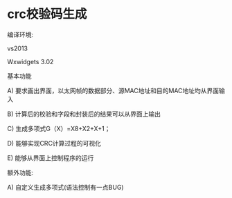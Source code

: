 # crc校验码生成
编译环境:

vs2013

Wxwidgets 3.02


基本功能

A) 要求画出界面，以太网帧的数据部分、源MAC地址和目的MAC地址均从界面输入

B) 计算后的校验和字段和封装后的结果可以从界面上输出

C) 生成多项式G（X）=X8+X2+X+1；

D) 能够实现CRC计算过程的可视化

E) 能够从界面上控制程序的运行

额外功能:

A) 自定义生成多项式(语法控制有一点BUG)



